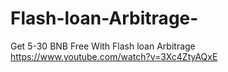 # Flash-loan-Arbitrage-
Get 5-30 BNB Free With Flash loan Arbitrage 
https://www.youtube.com/watch?v=3Xc4ZtyAQxE
